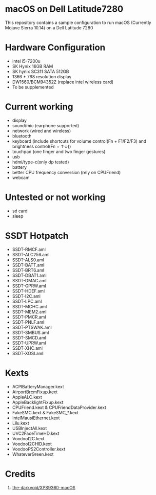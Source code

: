 # macOS on Dell Latitude7280
This repository contains a sample configuration to run macOS (Currently Mojave Sierra 10.14) on a Dell Latitude 7280

# Hardware Configuration
* intel i5-7200u
* SK Hynix 16GB RAM
* SK hynix SC311 SATA 512GB
* 1366 * 768 resolution display 
* DW1560/BCM94352Z (replace intel wireless card)
* To be supplemented

# Current working
* display
* sound/mic (earphone supported)
* network (wired and wireless)
* bluetooth
* keyboard (include shortcuts for volume control(Fn + F1/F2/F3) and brightness control(Fn + ↑↓))
* touchpad (one finger and two finger gestures)
* usb
* hdmi/type-c(only dp tested)
* battery
* better CPU frequency conversion (rely on CPUFriend)
* webcam

# Untested or not working
* sd card
* sleep

# SSDT Hotpatch
* SSDT-RMCF.aml
* SSDT-ALC256.aml
* SSDT-ALS0.aml
* SSDT-BATT.aml
* SSDT-BRT6.aml
* SSDT-DBAT1.aml
* SSDT-DMAC.aml
* SSDT-GPRW.aml
* SSDT-HDEF.aml
* SSDT-I2C.aml
* SSDT-LPC.aml
* SSDT-MCHC.aml
* SSDT-MEM2.aml
* SSDT-PMCR.aml
* SSDT-PNLF.aml
* SSDT-PTSWAK.aml
* SSDT-SMBUS.aml
* SSDT-SMCD.aml
* SSDT-UPRW.aml
* SSDT-XHC.aml
* SSDT-XOSI.aml

# Kexts
* ACPIBatteryManager.kext
* AirportBrcmFixup.kext
* AppleALC.kext
* AppleBacklightFixup.kext
* CPUFriend.kext & CPUFriendDataProvider.kext
* FakeSMC.kext & FakeSMC_*.kext
* IntelMausiEthernet.kext
* Lilu.kext
* USBInjectAll.kext
* UVC2FaceTimeHD.kext
* VoodooI2C.kext
* VoodooI2CHID.kext
* VoodooPS2Controller.kext
* WhateverGreen.kext

# Credits
1. [the-darkvoid/XPS9360-macOS](https://github.com/the-darkvoid/XPS9360-macOS)
